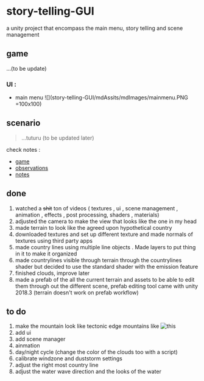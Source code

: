 # story-telling-GUI
a unity project that encompass the main menu, story telling and scene management 

## game

...(to be update)

### UI :

* main menu ![](story-telling-GUI/mdAssits/mdImages/mainmenu.PNG =100x100)

## scenario

>...tuturu (to be updated later)

check notes :

 * [game](https://github.com/kataya1/story-telling-GUI/tree/kataya1-patch-1/mdAssits/mdImages/game)
 * [observations](https://github.com/kataya1/story-telling-GUI/tree/kataya1-patch-1/mdAssits/mdImages/observations)
 * [notes](https://github.com/kataya1/story-telling-GUI/tree/kataya1-patch-1/mdAssits/mdImages/notes)


## done 

1. watched a ~~shit~~ ton of videos ( textures , ui , scene management , animation , effects , post processing, shaders , materials) 
2. adjusted the camera to make the view that looks like the one in my head
3. made terrain to look like the agreed upon hypothetical country  
4. downloaded textures and set up different texture and made normals of textures using third party apps 
5. made country lines using multiple line objects . Made layers to put thing in it to make it organized
6. made countrylines visible through terrain through the countrylines shader but decided to use the standard shader with the emission feature
7. finished clouds, improve later
8. made a prefab of the all the current terrain and assets to be able to edit them through out the different scene, prefab editing tool came with unity 2018.3 (terrain doesn't work on prefab workflow)

## to do

1. make the mountain look like tectonic edge mountains like ![this](https://github.com/kataya1/story-telling-GUI/blob/kataya1-patch-1/mdAssits/mdImages/mountainVG.PNG "mountain image")
2. add ui
3. add scene manager
4. ainmation 
5. day/night cycle (change the color of the clouds too with a script)
6. calibrate windzone and duststorm settings 
7. adjust the right most country line 
8. adjust the water wave direction and the looks of the water
